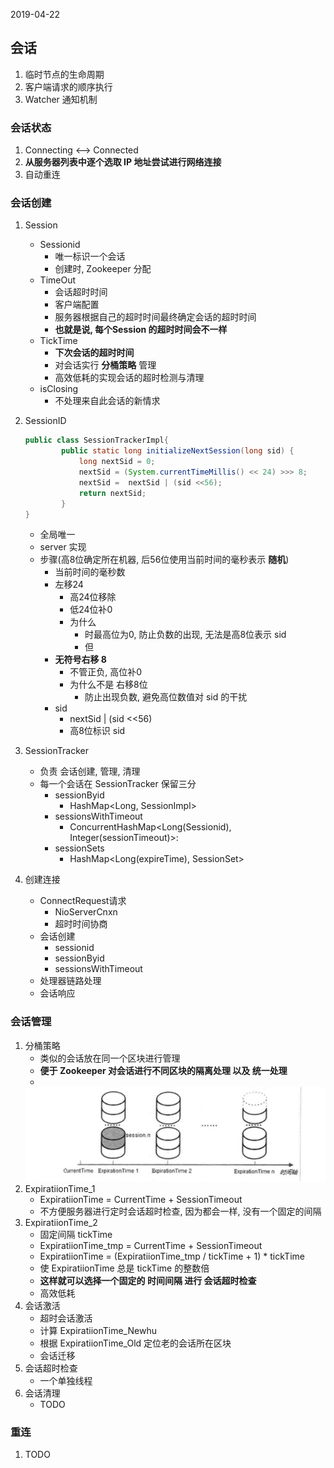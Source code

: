 2019-04-22

## 会话
1. 临时节点的生命周期
2. 客户端请求的顺序执行
3. Watcher 通知机制

### 会话状态
1. Connecting <--> Connected
2. **从服务器列表中逐个选取 IP 地址尝试进行网络连接**
3. 自动重连

### 会话创建
1. Session
    - Sessionid
        - 唯一标识一个会话
        - 创建时, Zookeeper 分配
    - TimeOut
        - 会话超时时间
        - 客户端配置
        - 服务器根据自己的超时时间最终确定会话的超时时间
        - **也就是说, 每个Session 的超时时间会不一样**
    - TickTime
        - **下次会话的超时时间**
        - 对会话实行 **分桶策略** 管理
        - 高效低耗的实现会话的超时检测与清理
    - isClosing
        - 不处理来自此会话的新情求
2. SessionID
    ```java
    public class SessionTrackerImpl{
            public static long initializeNextSession(long sid) {
                long nextSid = 0;
                nextSid = (System.currentTimeMillis() << 24) >>> 8;
                nextSid =  nextSid | (sid <<56);
                return nextSid;
            }
    }
    
    ```
    - 全局唯一
    - server 实现
    - 步骤(高8位确定所在机器, 后56位使用当前时间的毫秒表示 **随机**)
        - 当前时间的毫秒数
        - 左移24
            - 高24位移除
            - 低24位补0
            - 为什么
                - 时最高位为0, 防止负数的出现, 无法是高8位表示 sid
                - 但
        - **无符号右移 8**
            - 不管正负, 高位补0
            - 为什么不是 右移8位
                - 防止出现负数, 避免高位数值对 sid 的干扰
        - sid
            - nextSid | (sid <<56)
            - 高8位标识 sid

3. SessionTracker
    - 负责 会话创建, 管理, 清理
    - 每一个会话在 SessionTracker 保留三分
        - sessionByid
            - HashMap<Long, SessionImpl>
        - sessionsWithTimeout
            - ConcurrentHashMap<Long(Sessionid), Integer(sessionTimeout)>: 
        - sessionSets
            - HashMap<Long(expireTime), SessionSet>
4. 创建连接
    - ConnectRequest请求
        - NioServerCnxn
        - 超时时间协商
    - 会话创建
        - sessionid
        - sessionByid
        - sessionsWithTimeout
    - 处理器链路处理
    - 会话响应

### 会话管理
1. 分桶策略
    - 类似的会话放在同一个区块进行管理
    - **便于 Zookeeper 对会话进行不同区块的隔离处理 以及 统一处理**
    - 
    ![](3.jpg)
2. ExpiratiionTime_1
    - ExpiratiionTime = CurrentTime + SessionTimeout
    - 不方便服务器进行定时会话超时检查, 因为都会一样, 没有一个固定的间隔
3. ExpiratiionTime_2
    - 固定间隔 tickTime
    - ExpiratiionTime_tmp = CurrentTime + SessionTimeout
    - ExpiratiionTime = (ExpiratiionTime_tmp / tickTime + 1) * tickTime
    - 使 ExpiratiionTime 总是 tickTime 的整数倍
    - **这样就可以选择一个固定的 时间间隔 进行 会话超时检查**
    - 高效低耗
3. 会话激活
    - 超时会话激活
    - 计算 ExpiratiionTime_Newhu
    - 根据 ExpiratiionTime_Old 定位老的会话所在区块
    - 会话迁移
1. 会话超时检查
    - 一个单独线程
1. 会话清理
    - TODO

### 重连
1. TODO
            
    
